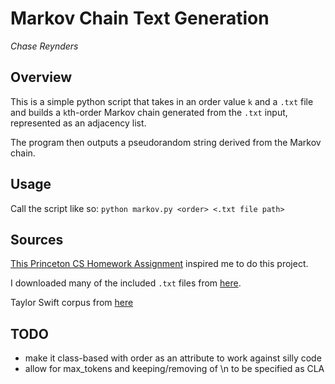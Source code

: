 # Markov Chain Text Generation

*Chase Reynders*

## Overview

This is a simple python script that takes in an order value `k` and a `.txt` file and builds a `k`th-order Markov chain generated from the `.txt` input, represented as an adjacency list.

The program then outputs a pseudorandom string derived from the Markov chain.

## Usage

Call the script like so:
`python markov.py <order> <.txt file path>`

## Sources

[This Princeton CS Homework Assignment](https://www.cs.princeton.edu/courses/archive/spring05/cos126/assignments/markov.html) inspired me to do this project.

I downloaded many of the included `.txt` files from [here](https://www.cs.princeton.edu/courses/archive/spr24/cos126/assignments/chat126/).

Taylor Swift corpus from [here](https://github.com/irenetrampoline/taylor-swift-lyrics/blob/master/all_tswift_lyrics.txt)

## TODO

- make it class-based with order as an attribute to work against silly code
- allow for max_tokens and keeping/removing of \n to be specified as CLA
